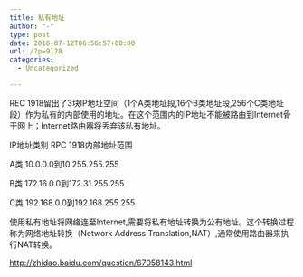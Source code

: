 ```yaml
---
title: 私有地址
author: "-"
type: post
date: 2016-07-12T06:56:57+00:00
url: /?p=9128
categories:
  - Uncategorized

---
```

REC 1918留出了3块IP地址空间（1个A类地址段,16个B类地址段,256个C类地址段）作为私有的内部使用的地址。在这个范围内的IP地址不能被路由到Internet骨干网上；Internet路由器将丢弃该私有地址。

IP地址类别 RPC 1918内部地址范围

A类 10.0.0.0到10.255.255.255

B类 172.16.0.0到172.31.255.255

C类 192.168.0.0到192.168.255.255

使用私有地址将网络连至Internet,需要将私有地址转换为公有地址。这个转换过程称为网络地址转换（Network Address Translation,NAT）,通常使用路由器来执行NAT转换。

http://zhidao.baidu.com/question/67058143.html